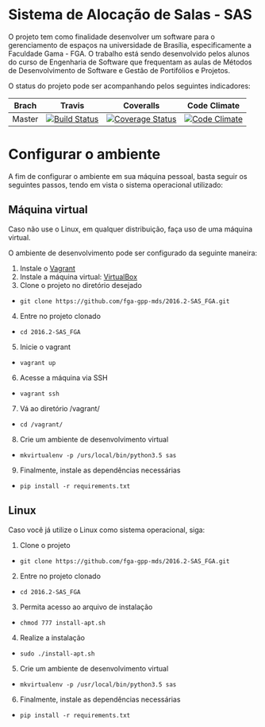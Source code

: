 # Sistema de Alocação de Salas - SAS
O projeto tem como finalidade desenvolver um software para o gerenciamento de espaços na universidade de Brasília, especificamente a Faculdade Gama - FGA. O trabalho está sendo desenvolvido pelos alunos do curso de Engenharia de Software que frequentam as aulas de Métodos de Desenvolvimento de Software e Gestão de Portifólios e Projetos.

O status do projeto pode ser acompanhando pelos seguintes indicadores:

|Brach |Travis|Coveralls|Code Climate|
|------|------|---------|------------|
|Master|[![Build Status](https://travis-ci.org/fga-gpp-mds/2016.2-SAS_FGA.svg?branch=master)](https://travis-ci.org/fga-gpp-mds/2016.2-SAS_FGA)|[![Coverage Status](https://coveralls.io/repos/github/fga-gpp-mds/2016.2-SAS_FGA/badge.svg?branch=master)](https://coveralls.io/github/fga-gpp-mds/2016.2-SAS_FGA?branch=master)|[![Code Climate](https://codeclimate.com/github/fga-gpp-mds/2016.2-SAS_FGA/badges/gpa.svg)](https://codeclimate.com/github/fga-gpp-mds/2016.2-SAS_FGA)|


# Configurar o ambiente
A fim de configurar o ambiente em sua máquina pessoal, basta seguir os seguintes passos, tendo em vista o sistema operacional utilizado:

## Máquina virtual
Caso não use o Linux, em qualquer distribuição, faça uso de uma máquina virtual.

O ambiente de desenvolvimento pode ser configurado da seguinte maneira:

1. Instale o [Vagrant](https://www.vagrantup.com/)
2. Instale a máquina virtual: [VirtualBox](https://www.virtualbox.org/wiki/Downloads)
3. Clone o projeto no diretório desejado
  - ```git clone https://github.com/fga-gpp-mds/2016.2-SAS_FGA.git```
4. Entre no projeto clonado
  - ```cd 2016.2-SAS_FGA```
5. Inicie o vagrant 
  - ```vagrant up```
6. Acesse a máquina via SSH
  - ```vagrant ssh```
7. Vá ao diretório /vagrant/
  - ```cd /vagrant/```
8. Crie um ambiente de desenvolvimento virtual
  - ```mkvirtualenv -p /urs/local/bin/python3.5 sas```
9. Finalmente, instale as dependências necessárias 
  - ```pip install -r requirements.txt```

## Linux
Caso você já utilize o Linux como sistema operacional, siga:

1. Clone o projeto
  - ```git clone https://github.com/fga-gpp-mds/2016.2-SAS_FGA.git```
2. Entre no projeto clonado
  - ```cd 2016.2-SAS_FGA```
3. Permita acesso ao arquivo de instalação
  - ```chmod 777 install-apt.sh```
4. Realize a instalação
  - ```sudo ./install-apt.sh```
5. Crie um ambiente de desenvolvimento virtual
  - ```mkvirtualenv -p /usr/local/bin/python3.5 sas```
6. Finalmente, instale as dependências necessárias 
  - ```pip install -r requirements.txt```

